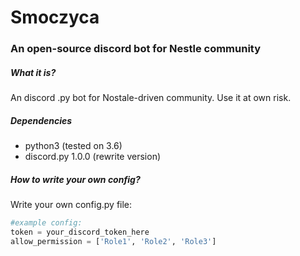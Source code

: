 # Smoczyca
### An open-source discord bot for Nestle community

##### What it is?
An discord .py bot for Nostale-driven community. Use it at own risk.  

##### Dependencies
* python3 (tested on 3.6)
* discord.py 1.0.0 (rewrite version)

##### How to write your own config?
Write your own config.py file:
```python
#example config:
token = your_discord_token_here
allow_permission = ['Role1', 'Role2', 'Role3']
```